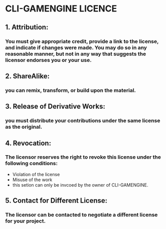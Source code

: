 # CLI-GAMENGINE LICENCE

## **1. Attribution**:

### You must give appropriate credit, provide a link to the license, and indicate if changes were made. You may do so in any reasonable manner, but not in any way that suggests the licensor endorses you or your use.

## **2. ShareAlike**:

### you can remix, transform, or build upon the material.

## **3. Release of Derivative Works**:

### you must distribute your contributions under the same license as the original.

## **4. Revocation**:

### The licensor reserves the right to revoke this license under the following conditions:

* Violation of the license
* Misuse of the work
* this setion can only be invcoed by the owner of CLI-GAMENGINE.

## **5. Contact for Different License**:

### The licensor can be contacted to negotiate a different license for your project.
